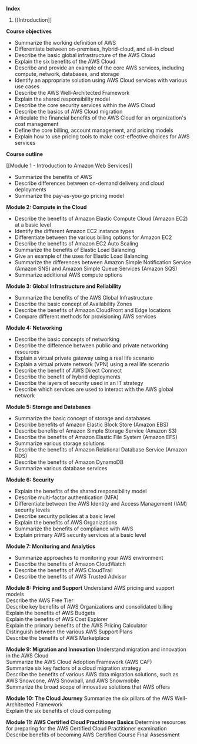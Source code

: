 **Index**
1. [[Introduction]]

**Course objectives**
- Summarize the working definition of AWS    
- Differentiate between on-premises, hybrid-cloud, and all-in cloud    
- Describe the basic global infrastructure of the AWS Cloud    
- Explain the six benefits of the AWS Cloud    
- Describe and provide an example of the core AWS services, including compute, network, databases, and storage    
- Identify an appropriate solution using AWS Cloud services with various use cases    
- Describe the AWS Well-Architected Framework    
- Explain the shared responsibility model    
- Describe the core security services within the AWS Cloud    
- Describe the basics of AWS Cloud migration    
- Articulate the financial benefits of the AWS Cloud for an organization's cost management    
- Define the core billing, account management, and pricing models    
- Explain how to use pricing tools to make cost-effective choices for AWS services

**Course outline**

[[Module 1 - Introduction to Amazon Web Services]]
- Summarize the benefits of AWS    
- Describe differences between on-demand delivery and cloud deployments    
- Summarize the pay-as-you-go pricing model

**Module 2: Compute in the Cloud**
- Describe the benefits of Amazon Elastic Compute Cloud (Amazon EC2) at a basic level    
- Identify the different Amazon EC2 instance types    
- Differentiate between the various billing options for Amazon EC2    
- Describe the benefits of Amazon EC2 Auto Scaling    
- Summarize the benefits of Elastic Load Balancing    
- Give an example of the uses for Elastic Load Balancing    
- Summarize the differences between Amazon Simple Notification Service (Amazon SNS) and Amazon Simple Queue Services (Amazon SQS)    
- Summarize additional AWS compute options

**Module 3: Global Infrastructure and Reliability**
- Summarize the benefits of the AWS Global Infrastructure    
- Describe the basic concept of Availability Zones    
- Describe the benefits of Amazon CloudFront and Edge locations    
- Compare different methods for provisioning AWS services

**Module 4: Networking**
- Describe the basic concepts of networking    
- Describe the difference between public and private networking resources    
- Explain a virtual private gateway using a real life scenario    
- Explain a virtual private network (VPN) using a real life scenario    
- Describe the benefit of AWS Direct Connect    
- Describe the benefit of hybrid deployments    
- Describe the layers of security used in an IT strategy    
- Describe which services are used to interact with the AWS global network

**Module 5: Storage and Databases**
- Summarize the basic concept of storage and databases    
- Describe benefits of Amazon Elastic Block Store (Amazon EBS)    
- Describe benefits of Amazon Simple Storage Service (Amazon S3)    
- Describe the benefits of Amazon Elastic File System (Amazon EFS)    
- Summarize various storage solutions    
- Describe the benefits of Amazon Relational Database Service (Amazon RDS)    
- Describe the benefits of Amazon DynamoDB    
- Summarize various database services

**Module 6: Security**
- Explain the benefits of the shared responsibility model    
- Describe multi-factor authentication (MFA)    
- Differentiate between the AWS Identity and Access Management (IAM) security levels    
- Describe security policies at a basic level    
- Explain the benefits of AWS Organizations    
- Summarize the benefits of compliance with AWS    
- Explain primary AWS security services at a basic level

**Module 7: Monitoring and Analytics**
- Summarize approaches to monitoring your AWS environment    
- Describe the benefits of Amazon CloudWatch    
- Describe the benefits of AWS CloudTrail    
- Describe the benefits of AWS Trusted Advisor

**Module 8: Pricing and Support**
Understand AWS pricing and support models    
Describe the AWS Free Tier    
Describe key benefits of AWS Organizations and consolidated billing    
Explain the benefits of AWS Budgets    
Explain the benefits of AWS Cost Explorer    
Explain the primary benefits of the AWS Pricing Calculator    
Distinguish between the various AWS Support Plans    
Describe the benefits of AWS Marketplace

**Module 9: Migration and Innovation**
Understand migration and innovation in the AWS Cloud    
Summarize the AWS Cloud Adoption Framework (AWS CAF)    
Summarize six key factors of a cloud migration strategy    
Describe the benefits of various AWS data migration solutions, such as AWS Snowcone, AWS Snowball, and AWS Snowmobile    
Summarize the broad scope of innovative solutions that AWS offers

**Module 10: The Cloud Journey**
Summarize the six pillars of the AWS Well-Architected Framework    
Explain the six benefits of cloud computing

**Module 11: AWS Certified Cloud Practitioner Basics**
Determine resources for preparing for the AWS Certified Cloud Practitioner examination    
Describe benefits of becoming AWS Certified
Course Final Assessment
